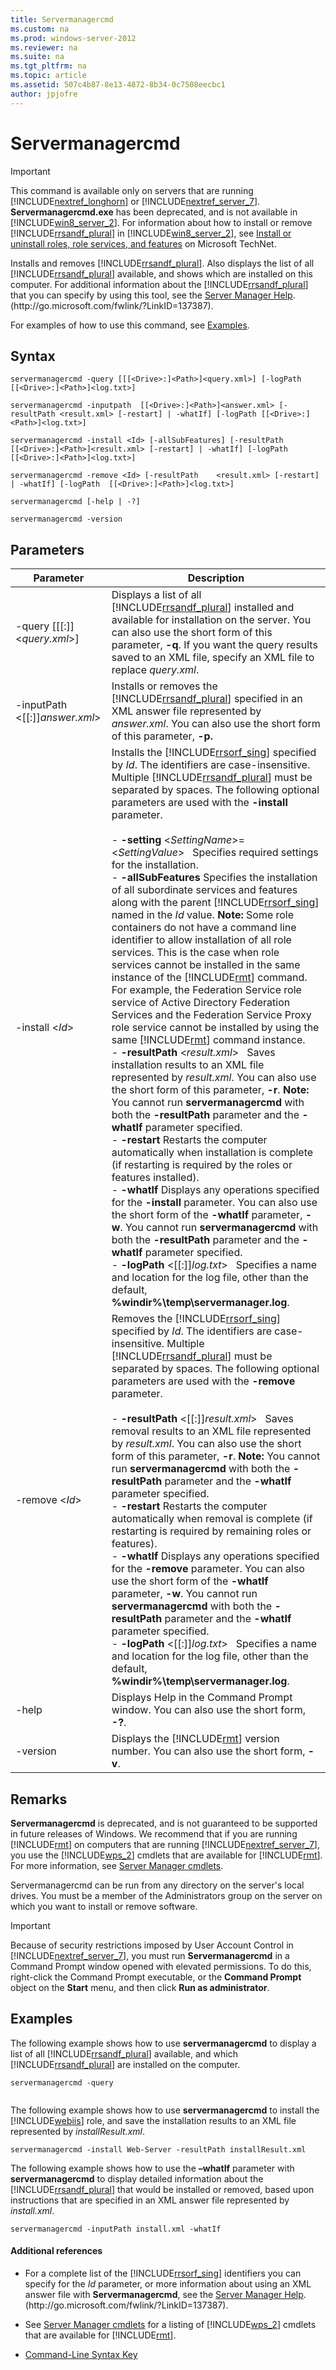 ```yaml
---
title: Servermanagercmd
ms.custom: na
ms.prod: windows-server-2012
ms.reviewer: na
ms.suite: na
ms.tgt_pltfrm: na
ms.topic: article
ms.assetid: 507c4b87-8e13-4872-8b34-0c7508eecbc1
author: jpjofre
---
```

# Servermanagercmd
  
> [!IMPORTANT]  
> This command is available only on servers that are running [!INCLUDE[nextref_longhorn](includes/nextref_longhorn_md.md)] or [!INCLUDE[nextref_server_7](includes/nextref_server_7_md.md)]. **Servermanagercmd.exe** has been deprecated, and is not available in [!INCLUDE[win8_server_2](includes/win8_server_2_md.md)]. For information about how to install or remove [!INCLUDE[rrsandf_plural](includes/rrsandf_plural_md.md)] in [!INCLUDE[win8_server_2](includes/win8_server_2_md.md)], see [Install or uninstall roles, role services, and features](http://go.microsoft.com/fwlink/?LinkID=239563) on Microsoft TechNet.  
  
Installs and removes [!INCLUDE[rrsandf_plural](includes/rrsandf_plural_md.md)]. Also displays the list of all [!INCLUDE[rrsandf_plural](includes/rrsandf_plural_md.md)] available, and shows which are installed on this computer. For additional information about the [!INCLUDE[rrsandf_plural](includes/rrsandf_plural_md.md)] that you can specify by using this tool, see the [Server Manager Help](http://go.microsoft.com/fwlink/?LinkID=137387). \(http:\/\/go.microsoft.com\/fwlink\/?LinkID\=137387\).  
  
For examples of how to use this command, see [Examples](#BKMK_examples).  
  
## Syntax  
  
```  
servermanagercmd -query [[[<Drive>:]<Path>]<query.xml>] [-logPath   [[<Drive>:]<Path>]<log.txt>]  
  
servermanagercmd -inputpath  [[<Drive>:]<Path>]<answer.xml> [-resultPath <result.xml> [-restart] | -whatIf] [-logPath [[<Drive>:]<Path>]<log.txt>]  
  
servermanagercmd -install <Id> [-allSubFeatures] [-resultPath   [[<Drive>:]<Path>]<result.xml> [-restart] | -whatIf] [-logPath   [[<Drive>:]<Path>]<log.txt>]  
  
servermanagercmd -remove <Id> [-resultPath    <result.xml> [-restart] | -whatIf] [-logPath  [[<Drive>:]<Path>]<log.txt>]  
  
servermanagercmd [-help | -?]  
  
servermanagercmd -version  
```  
  
## Parameters  
  
|Parameter|Description|  
|-------------|---------------|  
|\-query \[\[\[<Drive>:\]<Path>\]<*query.xml*>\]|Displays a list of all [!INCLUDE[rrsandf_plural](includes/rrsandf_plural_md.md)] installed and available for installation on the server. You can also use the short form of this parameter, **\-q**. If you want the query results saved to an XML file, specify an XML file to replace *query.xml*.|  
|\-inputPath  <\[\[<Drive>:\]<Path>\]*answer.xml*>|Installs or removes the [!INCLUDE[rrsandf_plural](includes/rrsandf_plural_md.md)] specified in an XML answer file represented by *answer.xml*. You can also use the short form of this parameter, **\-p.**|  
|\-install <*Id*>|Installs the [!INCLUDE[rrsorf_sing](includes/rrsorf_sing_md.md)] specified by *Id*. The identifiers are case\-insensitive. Multiple [!INCLUDE[rrsandf_plural](includes/rrsandf_plural_md.md)] must be separated by spaces. The following optional parameters are used with the **\-install** parameter.<br /><br />-   **\-setting** <*SettingName*>\=<*SettingValue*>   Specifies required settings for the installation.<br />-   **\-allSubFeatures** Specifies the installation of all subordinate services and features along with the parent [!INCLUDE[rrsorf_sing](includes/rrsorf_sing_md.md)] named in the *Id* value. **Note:**     Some role containers do not have a command line identifier to allow installation of all role services. This is the case when role services cannot be installed in the same instance of the [!INCLUDE[rmt](includes/rmt_md.md)] command. For example, the Federation Service role service of Active Directory Federation Services and the Federation Service Proxy role service cannot be installed by using the same [!INCLUDE[rmt](includes/rmt_md.md)] command instance.<br />-   **\-resultPath** <*result.xml*>   Saves installation results to an XML file represented by *result.xml*. You can also use the short form of this parameter, **\-r**. **Note:**     You cannot run **servermanagercmd** with both the **\-resultPath** parameter and the **\-whatIf** parameter specified.<br />-   **\-restart** Restarts the computer automatically when installation is complete \(if restarting is required by the roles or features installed\).<br />-   **\-whatIf** Displays any operations specified for the **\-install** parameter. You can also use the short form of the **\-whatIf** parameter, **\-w**. You cannot run **servermanagercmd** with both the **\-resultPath** parameter and the **\-whatIf** parameter specified.<br />-   **\-logPath** <\[\[<Drive>:\]<Path>\]*log.txt*>   Specifies a name and location for the log file, other than the default, **%windir%\\temp\\servermanager.log**.|  
|\-remove <*Id*>|Removes the [!INCLUDE[rrsorf_sing](includes/rrsorf_sing_md.md)] specified by *Id*. The identifiers are case\-insensitive. Multiple [!INCLUDE[rrsandf_plural](includes/rrsandf_plural_md.md)] must be separated by spaces. The following optional parameters are used with the **\-remove** parameter.<br /><br />-   **\-resultPath** <\[\[<Drive>:\]<Path>\]*result.xml*>   Saves removal results to an XML file represented by *result.xml*. You can also use the short form of this parameter, **\-r**. **Note:**     You cannot run **servermanagercmd** with both the **\-resultPath** parameter and the **\-whatIf** parameter specified.<br />-   **\-restart** Restarts the computer automatically when removal is complete \(if restarting is required by remaining roles or features\).<br />-   **\-whatIf** Displays any operations specified for the **\-remove** parameter. You can also use the short form of the **\-whatIf** parameter, **\-w**. You cannot run **servermanagercmd** with both the **\-resultPath** parameter and the **\-whatIf** parameter specified.<br />-   **\-logPath** <\[\[<Drive>:\]<Path>\]*log.txt*>   Specifies a name and location for the log file, other than the default, **%windir%\\temp\\servermanager.log**.|  
|\-help|Displays Help in the Command Prompt window. You can also use the short form, **\-?**.|  
|\-version|Displays the [!INCLUDE[rmt](includes/rmt_md.md)] version number. You can also use the short form, **\-v**.|  
  
## Remarks  
**Servermanagercmd** is deprecated, and is not guaranteed to be supported in future releases of Windows. We recommend that if you are running [!INCLUDE[rmt](includes/rmt_md.md)] on computers that are running [!INCLUDE[nextref_server_7](includes/nextref_server_7_md.md)], you use the [!INCLUDE[wps_2](includes/wps_2_md.md)] cmdlets that are available for [!INCLUDE[rmt](includes/rmt_md.md)]. For more information, see [Server Manager cmdlets](http://go.microsoft.com/fwlink/?LinkID=137653).  
  
Servermanagercmd can be run from any directory on the server's local drives. You must be a member of the Administrators group on the server on which you want to install or remove software.  
  
> [!IMPORTANT]  
> Because of security restrictions imposed by User Account Control in [!INCLUDE[nextref_server_7](includes/nextref_server_7_md.md)], you must run **Servermanagercmd** in a Command Prompt window opened with elevated permissions. To do this, right\-click the Command Prompt executable, or the **Command Prompt** object on the **Start** menu, and then click **Run as administrator**.  
  
## <a name="BKMK_examples"></a>Examples  
The following example shows how to use **servermanagercmd** to display a list of all [!INCLUDE[rrsandf_plural](includes/rrsandf_plural_md.md)] available, and which [!INCLUDE[rrsandf_plural](includes/rrsandf_plural_md.md)] are installed on the computer.  
  
```  
servermanagercmd -query  
  
```  
  
The following example shows how to use **servermanagercmd** to install the [!INCLUDE[webiis](includes/webiis_md.md)] role, and save the installation results to an XML file represented by *installResult.xml*.  
  
```  
servermanagercmd -install Web-Server -resultPath installResult.xml  
```  
  
The following example shows how to use the **–whatIf** parameter with **servermanagercmd** to display detailed information about the [!INCLUDE[rrsandf_plural](includes/rrsandf_plural_md.md)] that would be installed or removed, based upon instructions that are specified in an XML answer file represented by *install.xml*.  
  
```  
servermanagercmd -inputPath install.xml -whatIf  
```  
  
#### Additional references  
  
-   For a complete list of the [!INCLUDE[rrsorf_sing](includes/rrsorf_sing_md.md)] identifiers you can specify for the *Id* parameter, or more information about using an XML answer file with **Servermanagercmd**, see the [Server Manager Help](http://go.microsoft.com/fwlink/?LinkID=137387). \(http:\/\/go.microsoft.com\/fwlink\/?LinkID\=137387\).  
  
-   See [Server Manager cmdlets](http://go.microsoft.com/fwlink/?LinkID=137653) for a listing of [!INCLUDE[wps_2](includes/wps_2_md.md)] cmdlets that are available for [!INCLUDE[rmt](includes/rmt_md.md)].  
  
-   [Command-Line Syntax Key](Command-Line-Syntax-Key.md)  
  

